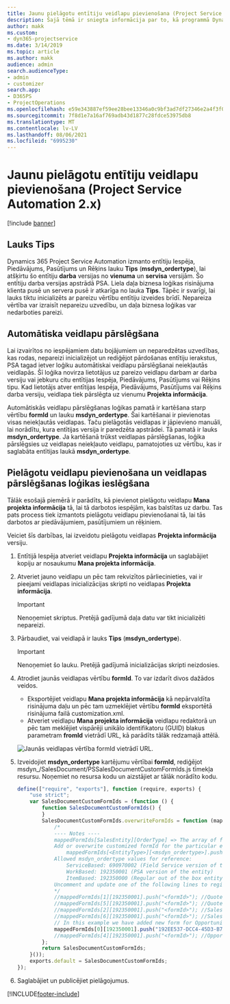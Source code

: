 ```yaml
---
title: Jaunu pielāgotu entītiju veidlapu pievienošana (Project Service Automation 2.x)
description: Šajā tēmā ir sniegta informācija par to, kā programmā Dynamics 365 Project Service Automation 2.x pievienot pielāgotas entītiju veidlapas iespējām, piedāvājumiem, pasūtījumiem vai rēķiniem.
author: makk
ms.custom:
- dyn365-projectservice
ms.date: 3/14/2019
ms.topic: article
ms.author: makk
audience: admin
search.audienceType:
- admin
- customizer
search.app:
- D365PS
- ProjectOperations
ms.openlocfilehash: e59e343887ef59ee28bee13346a0c9bf3ad7df27346e2a4f3f02a1e5c08c060f
ms.sourcegitcommit: 7f8d1e7a16af769adb43d1877c28fdce53975db8
ms.translationtype: MT
ms.contentlocale: lv-LV
ms.lasthandoff: 08/06/2021
ms.locfileid: "6995230"
---
```

# <a name="add-new-custom-entity-forms-project-service-automation-2x"></a>Jaunu pielāgotu entītiju veidlapu pievienošana (Project Service Automation 2.x)

[!include [banner](../../includes/psa-now-project-operations.md)]

## <a name="type-field"></a>Lauks Tips 

Dynamics 365 Project Service Automation izmanto entītiju Iespēja, Piedāvājums, Pasūtījums un Rēķins lauku **Tips** (**msdyn\_ordertype**), lai atšķirtu šo entītiju **darba** versijas no **vienuma** un **servisa** versijām. Šo entītiju darba versijas apstrādā PSA. Liela daļa biznesa loģikas risinājuma klienta pusē un servera pusē ir atkarīga no lauka **Tips**. Tāpēc ir svarīgi, lai lauks tiktu inicializēts ar pareizu vērtību entītiju izveides brīdī. Nepareiza vērtība var izraisīt nepareizu uzvedību, un daļa biznesa loģikas var nedarboties pareizi.

## <a name="automatic-form-switching"></a>Automātiska veidlapu pārslēgšana

Lai izvairītos no iespējamiem datu bojājumiem un neparedzētas uzvedības, kas rodas, nepareizi inicializējot un rediģējot pārdošanas entītiju ierakstus, PSA tagad ietver loģiku automātiskai veidlapu pārslēgšanai neiekļautās veidlapās. Šī loģika novirza lietotājus uz pareizo veidlapu darbam ar darba versiju vai jebkuru citu entītijas Iespēja, Piedāvājums, Pasūtījums vai Rēķins tipu. Kad lietotājs atver entītijas Iespēja, Piedāvājums, Pasūtījums vai Rēķins darba versiju, veidlapa tiek pārslēgta uz vienumu **Projekta informācija**.

Automātiskās veidlapu pārslēgšanas loģikas pamatā ir kartēšana starp vērtību **formId** un lauku **msdyn\_ordertype**. Šai kartēšanai ir pievienotas visas neiekļautās veidlapas. Taču pielāgotās veidlapas ir jāpievieno manuāli, lai norādītu, kura entītijas versija ir paredzēta apstrādei. Tā pamatā ir lauks **msdyn\_ordertype**. Ja kartēšanā trūkst veidlapas pārslēgšanas, loģika pārslēgsies uz veidlapas neiekļauto veidlapu, pamatojoties uz vērtību, kas ir saglabāta entītijas laukā **msdyn\_ordertype**.

## <a name="add-custom-forms-and-turn-on-the-form-switching-logic"></a>Pielāgotu veidlapu pievienošana un veidlapas pārslēgšanas loģikas ieslēgšana

Tālāk esošajā piemērā ir parādīts, kā pievienot pielāgotu veidlapu **Mana projekta informācija** tā, lai tā darbotos iespējām, kas balstītas uz darbu. Tas pats process tiek izmantots pielāgotu veidlapu pievienošanai tā, lai tās darbotos ar piedāvājumiem, pasūtījumiem un rēķiniem.

Veiciet šīs darbības, lai izveidotu pielāgotu veidlapas **Projekta informācija** versiju.

1. Entītijā Iespēja atveriet veidlapu **Projekta informācija** un saglabājiet kopiju ar nosaukumu **Mana projekta informācija**.
2. Atveriet jauno veidlapu un pēc tam rekvizītos pārliecinieties, vai ir pieejami veidlapas inicializācijas skripti no veidlapas **Projekta informācija**. 

    > [!IMPORTANT]
    > Nenoņemiet skriptus. Pretējā gadījumā daļa datu var tikt inicializēti nepareizi.

3. Pārbaudiet, vai veidlapā ir lauks **Tips** (**msdyn\_ordertype**). 

    > [!IMPORTANT]
    > Nenoņemiet šo lauku. Pretējā gadījumā inicializācijas skripti neizdosies.

4. Atrodiet jaunās veidlapas vērtību **formId**. To var izdarīt divos dažādos veidos.

    - Eksportējiet veidlapu **Mana projekta informācija** kā nepārvaldīta risinājuma daļu un pēc tam uzmeklējiet vērtību **formId** eksportētā risinājuma failā customization.xml.
    - Atveriet veidlapu **Mana projekta informācija** veidlapu redaktorā un pēc tam meklējiet vispārēji unikālo identifikatoru (GUID) blakus parametram **fromId** vietrādī URL, kā parādīts tālāk redzamajā attēlā.

    ![Jaunās veidlapas vērtība formId vietrādī URL.](media/how-to-add-custom-forms-in-v2.0.png)

5. Izveidojiet **msdyn\_ordertype** kartējumu vērtībai **formId**, rediģējot msdyn\_/SalesDocument/PSSalesDocumentCustomFormIds.js tīmekļa resursu. Noņemiet no resursa kodu un aizstājiet ar tālāk norādīto kodu.

    ```javascript
    define(["require", "exports"], function (require, exports) {
        "use strict";
        var SalesDocumentCustomFormIds = (function () {
            function SalesDocumentCustomFormIds() {
            }
            SalesDocumentCustomFormIds.overwriteFormIds = function (mappedFormIds) {
                /*
                ---- Notes ----
                mappedFormIds[SalesEntity][OrderType] => The array of forms IDs that support particular entity and order type
                Add or overwrite customized formId for the particular entity and order type by calling:
                    mappedFormIds[<EntityType>][<msdyn_ordertype>].push("<formId>");
                Allowed msdyn_ordertype values for reference:
                    ServiceBased: 690970002 (Field Service version of the entity)
                    WorkBased: 192350001 (PSA version of the entity)
                    ItemBased: 192350000 (Regular out of the box entity)
                Uncomment and update one of the following lines to register custom PSA form for required entity:
                */      
                //mappedFormIds[1][192350001].push("<formId>"); //Quote
                //mappedFormIds[5][192350001].push("<formId>"); //Quote Line
                //mappedFormIds[2][192350001].push("<formId>"); //Sales Order
                //mappedFormIds[6][192350001].push("<formId>"); //Sales Order Line
                // In this example we have added new form for Opportunity
                mappedFormIds[0][192350001].push("192EE537-DCC4-45D3-B7AF-EA694B9113D2"); //Opportunity
                //mappedFormIds[4][192350001].push("<formId>"); //Opportunity Line
            };
            return SalesDocumentCustomFormIds;
        }());
        exports.default = SalesDocumentCustomFormIds;
    });
    ```

6. Saglabājiet un publicējiet pielāgojumus.


[!INCLUDE[footer-include](../../includes/footer-banner.md)]